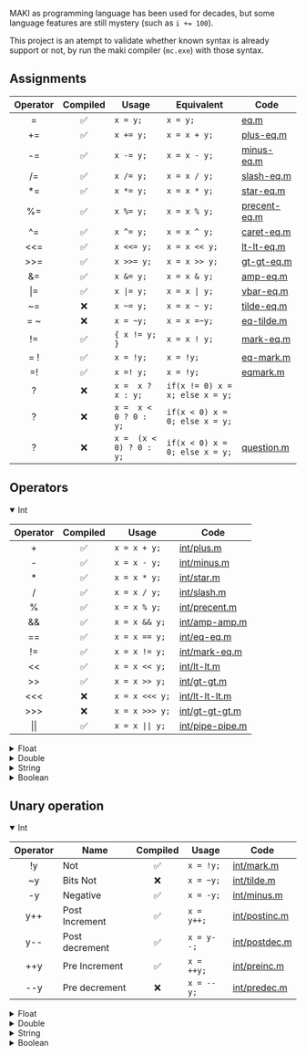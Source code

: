 MAKI as programming language has been used for decades,
but some language features are still mystery (such as `i += 100`).

This project is an atempt to validate whether known syntax is already support or not,
by run the maki compiler (`mc.exe`) with those syntax.

## Assignments
| Operator | Compiled | Usage | Equivalent | Code |
| :------: | :-------: | ----- | ---------- | ---- |
| =  | ✅ | `x = y;`  | `x = y;`        | [eq.m](validator/res/assignment/eq.m#L15) |
| += | ✅ | `x += y;` | `x = x + y;`  | [plus-eq.m](validator/res/assignment/plus-eq.m#L15)  |
| -= | ✅ | `x -= y;` | `x = x - y;`  | [minus-eq.m](validator/res/assignment/minus-eq.m#L15)  |
| /= | ✅ | `x /= y;` | `x = x / y;`  | [slash-eq.m](validator/res/assignment/slash-eq.m#L15)  |
| *= | ✅ | `x *= y;` | `x = x * y;`  | [star-eq.m](validator/res/assignment/star-eq.m#L15)  |
| %= | ✅ | `x %= y;` | `x = x % y;`  | [precent-eq.m](validator/res/assignment/precent-eq.m#L15)  |
| ^= | ✅ | `x ^= y;` | `x = x ^ y;`  | [caret-eq.m](validator/res/assignment/caret-eq.m#L15)  |
| <<= | ✅ | `x <<= y;` | `x = x << y;`  | [lt-lt-eq.m](validator/res/assignment/lt-lt-eq.m#L15)  |
| >>= | ✅ | `x >>= y;` | `x = x >> y;`  | [gt-gt-eq.m](validator/res/assignment/gt-gt-eq.m#L15)  |
| &= | ✅ | `x &= y;` | `x = x & y;`  | [amp-eq.m](validator/res/assignment/amp-eq.m#L15) |
| \|= | ✅ | `x \|= y;` | `x = x \| y;`  | [vbar-eq.m](validator/res/assignment/vbar-eq.m#L15) |
| ~= | ❌ | `x ~= y;` | `x = x ~ y;`  | [tilde-eq.m](validator/res/assignment/tilde-eq.m#L15) |
| = ~ | ❌ | `x = ~y;` | `x = x =~y;`  | [eq-tilde.m](validator/res/assignment/eq-tilde.m#L15) |
| !=  | ✅ | `{ x != y; }` | `x = x ! y;`  | [mark-eq.m](validator/res/assignment/mark-eq.m#L15) |
| = ! | ✅ | `x = !y;` | `x = !y;`  | [eq-mark.m](validator/res/assignment/eq-mark.m#L15) | 
| =!  | ✅ | `x =! y;` | `x = !y;`  | [eqmark.m](validator/res/assignment/eqmark.m#L15) | 
| ? | ❌ | `x =  x ? x : y;` | `if(x != 0) x = x; else x = y;`  |
| ? | ❌ | `x =  x < 0 ? 0 : y;` | `if(x < 0) x = 0; else x = y;`  |
| ? | ❌ | `x =  (x < 0) ? 0 : y;` | `if(x < 0) x = 0; else x = y;`  | [question.m](validator/res/misc/question.m#L15) | 

## Operators 

<details open>
<summary>Int</summary>

| Operator | Compiled | Usage |  Code |
| :------: | :-------: | ----- |  ---- |
| + | ✅ | `x = x + y;` | [int/plus.m](validator/res/binary/int/plus.m#L15) |
| - | ✅ | `x = x - y;` | [int/minus.m](validator/res/binary/int/minus.m#L15) |
| * | ✅ | `x = x * y;` | [int/star.m](validator/res/binary/int/star.m#L15) |
| / | ✅ | `x = x / y;` | [int/slash.m](validator/res/binary/int/slash.m#L15) |
| % | ✅ | `x = x % y;` | [int/precent.m](validator/res/binary/int/precent.m#L15) |
| && | ✅ | `x = x && y;` | [int/amp-amp.m](validator/res/binary/int/amp-amp.m#L15) |
| == | ✅ | `x = x == y;` | [int/eq-eq.m](validator/res/binary/int/eq-eq.m#L15) |
| != | ✅ | `x = x != y;` | [int/mark-eq.m](validator/res/binary/int/mark-eq.m#L15) |
| << | ✅ | `x = x << y;` | [int/lt-lt.m](validator/res/binary/int/lt-lt.m#L15) |
| >> | ✅ | `x = x >> y;` | [int/gt-gt.m](validator/res/binary/int/gt-gt.m#L15) |
| <<< | ❌ | `x = x <<< y;` | [int/lt-lt-lt.m](validator/res/binary/int/lt-lt-lt.m#L15) |
| >>> | ❌ | `x = x >>> y;` | [int/gt-gt-gt.m](validator/res/binary/int/gt-gt-gt.m#L15) |
| \|\| | ✅ | `x = x \|\| y;` | [int/pipe-pipe.m](validator/res/binary/int/pipe-pipe.m#L15) |
</details>

<details>
<summary>Float</summary>

| Operator | Compiled | Usage |  Code |
| :------: | :-------: | ----- |  ---- |
| + | ✅ | `x = x + y;` | [float/plus.m](validator/res/binary/float/plus.m#L15) |
| - | ✅ | `x = x - y;` | [float/minus.m](validator/res/binary/float/minus.m#L15) |
| * | ✅ | `x = x * y;` | [float/star.m](validator/res/binary/float/star.m#L15) |
| / | ✅ | `x = x / y;` | [float/slash.m](validator/res/binary/float/slash.m#L15) |
| % | ❌ | `x = x % y;` | [float/precent.m](validator/res/binary/float/precent.m#L15) |
| && | ✅ | `x = x && y;` | [float/amp-amp.m](validator/res/binary/float/amp-amp.m#L15) |
| == | ✅ | `x = x == y;` | [float/eq-eq.m](validator/res/binary/float/eq-eq.m#L15) |
| != | ✅ | `x = x != y;` | [float/mark-eq.m](validator/res/binary/float/mark-eq.m#L15) |
| << | ❌ | `x = x << y;` | [float/lt-lt.m](validator/res/binary/float/lt-lt.m#L15) |
| >> | ❌ | `x = x >> y;` | [float/gt-gt.m](validator/res/binary/float/gt-gt.m#L15) |
| <<< | ❌ | `x = x <<< y;` | [float/lt-lt-lt.m](validator/res/binary/float/lt-lt-lt.m#L15) |
| >>> | ❌ | `x = x >>> y;` | [float/gt-gt-gt.m](validator/res/binary/float/gt-gt-gt.m#L15) |
| \|\| | ✅ | `x = x \|\| y;` | [float/pipe-pipe.m](validator/res/binary/float/pipe-pipe.m#L15) |
</details>

<details>
<summary>Double</summary>

| Operator | Compiled | Usage |  Code |
| :------: | :-------: | ----- |  ---- |
| + | ✅ | `x = x + y;` | [double/plus.m](validator/res/binary/double/plus.m#L15) |
| - | ✅ | `x = x - y;` | [double/minus.m](validator/res/binary/double/minus.m#L15) |
| * | ✅ | `x = x * y;` | [double/star.m](validator/res/binary/double/star.m#L15) |
| / | ✅ | `x = x / y;` | [double/slash.m](validator/res/binary/double/slash.m#L15) |
| % | ❌ | `x = x % y;` | [double/precent.m](validator/res/binary/double/precent.m#L15) |
| && | ✅ | `x = x && y;` | [double/amp-amp.m](validator/res/binary/double/amp-amp.m#L15) |
| == | ✅ | `x = x == y;` | [double/eq-eq.m](validator/res/binary/double/eq-eq.m#L15) |
| != | ✅ | `x = x != y;` | [double/mark-eq.m](validator/res/binary/double/mark-eq.m#L15) |
| << | ❌ | `x = x << y;` | [double/lt-lt.m](validator/res/binary/double/lt-lt.m#L15) |
| >> | ❌ | `x = x >> y;` | [double/gt-gt.m](validator/res/binary/double/gt-gt.m#L15) |
| <<< | ❌ | `x = x <<< y;` | [double/lt-lt-lt.m](validator/res/binary/double/lt-lt-lt.m#L15) |
| >>> | ❌ | `x = x >>> y;` | [double/gt-gt-gt.m](validator/res/binary/double/gt-gt-gt.m#L15) |
| \|\| | ✅ | `x = x \|\| y;` | [double/pipe-pipe.m](validator/res/binary/double/pipe-pipe.m#L15) |
</details>

<details>
<summary>String</summary>

| Operator | Compiled | Usage |  Code |
| :------: | :-------: | ----- |  ---- |
| + | ✅ | `x = x + y;` | [string/plus.m](validator/res/binary/string/plus.m#L15) |
| - | ❌ | `x = x - y;` | [string/minus.m](validator/res/binary/string/minus.m#L15) |
| * | ❌ | `x = x * y;` | [string/star.m](validator/res/binary/string/star.m#L15) |
| / | ❌ | `x = x / y;` | [string/slash.m](validator/res/binary/string/slash.m#L15) |
| % | ❌ | `x = x % y;` | [string/precent.m](validator/res/binary/string/precent.m#L15) |
| && | ❌ | `x = x && y;` | [string/amp-amp.m](validator/res/binary/string/amp-amp.m#L15) |
| == | ✅ | `x = x == y;` | [string/eq-eq.m](validator/res/binary/string/eq-eq.m#L15) |
| != | ✅ | `x = x != y;` | [string/mark-eq.m](validator/res/binary/string/mark-eq.m#L15) |
| << | ❌ | `x = x << y;` | [string/lt-lt.m](validator/res/binary/string/lt-lt.m#L15) |
| >> | ❌ | `x = x >> y;` | [string/gt-gt.m](validator/res/binary/string/gt-gt.m#L15) |
| <<< | ❌ | `x = x <<< y;` | [string/lt-lt-lt.m](validator/res/binary/string/lt-lt-lt.m#L15) |
| >>> | ❌ | `x = x >>> y;` | [string/gt-gt-gt.m](validator/res/binary/string/gt-gt-gt.m#L15) |
| \|\| | ❌ | `x = x \|\| y;` | [string/pipe-pipe.m](validator/res/binary/string/pipe-pipe.m#L15) |
</details>

<details>
<summary>Boolean</summary>

| Operator | Compiled | Usage |  Code |
| :------: | :-------: | ----- |  ---- |
| + | ✅ | `x = x + y;` | [boolean/plus.m](validator/res/binary/boolean/plus.m#L15) |
| - | ✅ | `x = x - y;` | [boolean/minus.m](validator/res/binary/boolean/minus.m#L15) |
| * | ✅ | `x = x * y;` | [boolean/star.m](validator/res/binary/boolean/star.m#L15) |
| / | ✅ | `x = x / y;` | [boolean/slash.m](validator/res/binary/boolean/slash.m#L15) |
| % | ❌ | `x = x % y;` | [boolean/precent.m](validator/res/binary/boolean/precent.m#L15) |
| && | ✅ | `x = x && y;` | [boolean/amp-amp.m](validator/res/binary/boolean/amp-amp.m#L15) |
| == | ✅ | `x = x == y;` | [boolean/eq-eq.m](validator/res/binary/boolean/eq-eq.m#L15) |
| != | ✅ | `x = x != y;` | [boolean/mark-eq.m](validator/res/binary/boolean/mark-eq.m#L15) |
| << | ❌ | `x = x << y;` | [boolean/lt-lt.m](validator/res/binary/boolean/lt-lt.m#L15) |
| >> | ❌ | `x = x >> y;` | [boolean/gt-gt.m](validator/res/binary/boolean/gt-gt.m#L15) |
| <<< | ❌ | `x = x <<< y;` | [boolean/lt-lt-lt.m](validator/res/binary/boolean/lt-lt-lt.m#L15) |
| >>> | ❌ | `x = x >>> y;` | [boolean/gt-gt-gt.m](validator/res/binary/boolean/gt-gt-gt.m#L15) |
| \|\| | ✅ | `x = x \|\| y;` | [boolean/pipe-pipe.m](validator/res/binary/boolean/pipe-pipe.m#L15) |
</details>

## Unary operation

<details open>
<summary>Int</summary>

| Operator | Name | Compiled | Usage |  Code |
| :------: | ---- | :------: | ----- |  ---- |
| !y | Not | ✅ | `x = !y;` | [int/mark.m](validator/res/unary/int/mark.m#L15) |
| ~y | Bits Not | ❌ | `x = ~y;` | [int/tilde.m](validator/res/unary/int/tilde.m#L15) |
| -y | Negative | ✅ | `x = -y;` | [int/minus.m](validator/res/unary/int/minus.m#L15) |
| y++ | Post Increment | ✅ | `x = y++;` | [int/postinc.m](validator/res/unary/int/postinc.m#L15) |
| y-- | Post decrement | ✅ | `x = y--;` | [int/postdec.m](validator/res/unary/int/postdec.m#L15) |
| ++y | Pre Increment | ✅ | `x = ++y;` | [int/preinc.m](validator/res/unary/int/preinc.m#L15) |
| --y | Pre decrement | ❌ | `x = --y;` | [int/predec.m](validator/res/unary/int/predec.m#L15) |
</details>

<details>
<summary>Float</summary>

| Operator | Name | Compiled | Usage |  Code |
| :------: | ---- | :------: | ----- |  ---- |
| !y | Not | ✅ | `x = !y;` | [float/mark.m](validator/res/unary/float/mark.m#L15) |
| ~y | Bits Not | ❌ | `x = ~y;` | [float/tilde.m](validator/res/unary/float/tilde.m#L15) |
| -y | Negative | ✅ | `x = -y;` | [float/minus.m](validator/res/unary/float/minus.m#L15) |
| y++ | Post Increment | ✅ | `x = y++;` | [float/postinc.m](validator/res/unary/float/postinc.m#L15) |
| y-- | Post decrement | ✅ | `x = y--;` | [float/postdec.m](validator/res/unary/float/postdec.m#L15) |
| ++y | Pre Increment | ✅ | `x = ++y;` | [float/preinc.m](validator/res/unary/float/preinc.m#L15) |
| --y | Pre decrement | ❌ | `x = --y;` | [float/predec.m](validator/res/unary/float/predec.m#L15) |
</details>

<details>
<summary>Double</summary>

| Operator | Name | Compiled | Usage |  Code |
| :------: | ---- | :------: | ----- |  ---- |
| !y | Not | ✅ | `x = !y;` | [double/mark.m](validator/res/unary/double/mark.m#L15) |
| ~y | Bits Not | ❌ | `x = ~y;` | [double/tilde.m](validator/res/unary/double/tilde.m#L15) |
| -y | Negative | ✅ | `x = -y;` | [double/minus.m](validator/res/unary/double/minus.m#L15) |
| y++ | Post Increment | ✅ | `x = y++;` | [double/postinc.m](validator/res/unary/double/postinc.m#L15) |
| y-- | Post decrement | ✅ | `x = y--;` | [double/postdec.m](validator/res/unary/double/postdec.m#L15) |
| ++y | Pre Increment | ✅ | `x = ++y;` | [double/preinc.m](validator/res/unary/double/preinc.m#L15) |
| --y | Pre decrement | ❌ | `x = --y;` | [double/predec.m](validator/res/unary/double/predec.m#L15) |
</details>

<details>
<summary>String</summary>

| Operator | Name | Compiled | Usage |  Code |
| :------: | ---- | :------: | ----- |  ---- |
| !y | Not | ❌ | `x = !y;` | [string/mark.m](validator/res/unary/string/mark.m#L15) |
| ~y | Bits Not | ❌ | `x = ~y;` | [string/tilde.m](validator/res/unary/string/tilde.m#L15) |
| -y | Negative | ✅ | `x = -y;` | [string/minus.m](validator/res/unary/string/minus.m#L15) |
| y++ | Post Increment | ❌ | `x = y++;` | [string/postinc.m](validator/res/unary/string/postinc.m#L15) |
| y-- | Post decrement | ❌ | `x = y--;` | [string/postdec.m](validator/res/unary/string/postdec.m#L15) |
| ++y | Pre Increment | ❌ | `x = ++y;` | [string/preinc.m](validator/res/unary/string/preinc.m#L15) |
| --y | Pre decrement | ❌ | `x = --y;` | [string/predec.m](validator/res/unary/string/predec.m#L15) |
</details>

<details>
<summary>Boolean</summary>

| Operator | Name | Compiled | Usage |  Code |
| :------: | ---- | :------: | ----- |  ---- |
| !y | Not | ✅ | `x = !y;` | [boolean/mark.m](validator/res/unary/boolean/mark.m#L15) |
| ~y | Bits Not | ❌ | `x = ~y;` | [boolean/tilde.m](validator/res/unary/boolean/tilde.m#L15) |
| -y | Negative | ✅ | `x = -y;` | [boolean/minus.m](validator/res/unary/boolean/minus.m#L15) |
| y++ | Post Increment | ✅ | `x = y++;` | [boolean/postinc.m](validator/res/unary/boolean/postinc.m#L15) |
| y-- | Post decrement | ✅ | `x = y--;` | [boolean/postdec.m](validator/res/unary/boolean/postdec.m#L15) |
| ++y | Pre Increment | ✅ | `x = ++y;` | [boolean/preinc.m](validator/res/unary/boolean/preinc.m#L15) |
| --y | Pre decrement | ❌ | `x = --y;` | [boolean/predec.m](validator/res/unary/boolean/predec.m#L15) |
</details>
